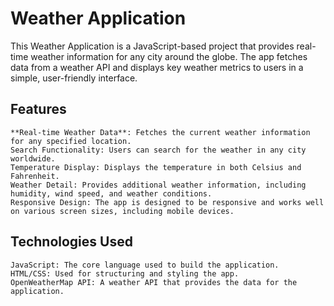# Weather Application

This Weather Application is a JavaScript-based project that provides real-time weather information for any city around the globe. The app fetches data from a weather API and displays key weather metrics to users in a simple, user-friendly interface.
## Features

    **Real-time Weather Data**: Fetches the current weather information for any specified location.
    Search Functionality: Users can search for the weather in any city worldwide.
    Temperature Display: Displays the temperature in both Celsius and Fahrenheit.
    Weather Detail: Provides additional weather information, including humidity, wind speed, and weather conditions.
    Responsive Design: The app is designed to be responsive and works well on various screen sizes, including mobile devices.

## Technologies Used

    JavaScript: The core language used to build the application.
    HTML/CSS: Used for structuring and styling the app.
    OpenWeatherMap API: A weather API that provides the data for the application.
